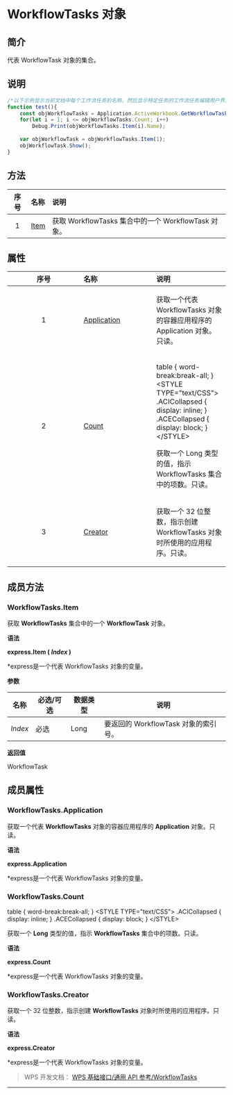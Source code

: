 # WorkflowTasks 对象

## 简介

代表 WorkflowTask 对象的集合。

## 说明

``` JavaScript
/*以下示例显示当前文档中每个工作流任务的名称，然后显示特定任务的工作流任务编辑用户界面。应该注意到，调用 GetWorkflowTasks 方法涉及到服务器的往返行程。*/
function test(){
    const objWorkflowTasks = Application.ActiveWorkbook.GetWorkflowTasks();
    for(let i = 1; i <= objWorkflowTasks.Count; i++)
        Debug.Print(objWorkflowTasks.Item(i).Name);
        
    var objWorkflowTask = objWorkflowTasks.Item(1);
    objWorkflowTask.Show();
}
```

## 方法

| 序号 | 名称                        | 说明                                                |
|:----:|:----------------------------|:----------------------------------------------------|
|  1   | [Item](#WorkflowTasks.Item) | 获取 WorkflowTasks 集合中的一个 WorkflowTask 对象。 |

## 属性

<table>
<colgroup>
<col style="width: 33%" />
<col style="width: 33%" />
<col style="width: 33%" />
</colgroup>
<thead>
<tr class="header" style="text-align:center;vertical-align:middle;">
<th style="text-align: center;">序号</th>
<th style="text-align: left;">名称</th>
<th style="text-align: left;">说明</th>
</tr>
</thead>
<tbody>
<tr class="odd" data-editname="properties">
<td style="text-align: center;" data-valian="middle">1</td>
<td style="text-align: left;" data-valian="middle"><a href="#WorkflowTasks.Application">Application</a></td>
<td style="text-align: left;" data-valian="middle"><p>获取一个代表 WorkflowTasks 对象的容器应用程序的 Application 对象。只读。</p></td>
</tr>
<tr class="even" data-editname="properties">
<td style="text-align: center;" data-valian="middle">2</td>
<td style="text-align: left;" data-valian="middle"><a href="#WorkflowTasks.Count">Count</a></td>
<td style="text-align: left;" data-valian="middle"><p>table { word-break:break-all; } &lt;STYLE TYPE="text/CSS"&gt; .ACICollapsed { display: inline; } .ACECollapsed { display: block; } &lt;/STYLE&gt;</p>
<p>获取一个 Long 类型的值，指示 WorkflowTasks 集合中的项数。只读。</p></td>
</tr>
<tr class="odd" data-editname="properties">
<td style="text-align: center;" data-valian="middle">3</td>
<td style="text-align: left;" data-valian="middle"><a href="#WorkflowTasks.Creator">Creator</a></td>
<td style="text-align: left;" data-valian="middle"><p>获取一个 32 位整数，指示创建 WorkflowTasks 对象时所使用的应用程序。只读。</p></td>
</tr>
</tbody>
</table>

## 成员方法

### WorkflowTasks.Item

获取 **WorkflowTasks** 集合中的一个 **WorkflowTask** 对象。

**语法**

**express.Item ( *Index* )**

\*express是一个代表 WorkflowTasks 对象的变量。

**参数**

| 名称    | 必选/可选 | 数据类型 | 说明                                 |
|---------|-----------|----------|--------------------------------------|
| *Index* | 必选      | Long     | 要返回的 WorkflowTask 对象的索引号。 |

**返回值**

WorkflowTask

## 成员属性

### WorkflowTasks.Application

获取一个代表 **WorkflowTasks** 对象的容器应用程序的 **Application** 对象。只读。

**语法**

**express.Application**

\*express是一个代表 WorkflowTasks 对象的变量。

### WorkflowTasks.Count

table { word-break:break-all; } \<STYLE TYPE="text/CSS"\> .ACICollapsed { display: inline; } .ACECollapsed { display: block; } \</STYLE\>

获取一个 **Long** 类型的值，指示 **WorkflowTasks** 集合中的项数。只读。

**语法**

**express.Count**

\*express是一个代表 WorkflowTasks 对象的变量。

### WorkflowTasks.Creator

获取一个 32 位整数，指示创建 **WorkflowTasks** 对象时所使用的应用程序。只读。

**语法**

**express.Creator**

\*express是一个代表 WorkflowTasks 对象的变量。

> WPS 开发文档： [WPS 基础接口/通用 API 参考/WorkflowTasks](https://qn.cache.wpscdn.cn/encs/doc/office_v19/index.htm)

------------------------------------------------------------------------
